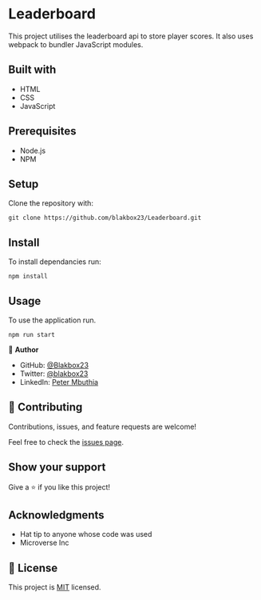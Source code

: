 # Leaderboard
This project utilises the leaderboard api to store player scores. It also uses webpack to bundler JavaScript modules.

## Built with
- HTML
- CSS
- JavaScript

## Prerequisites
 -  Node.js
 -  NPM

## Setup

Clone the repository with:

`git clone https://github.com/blakbox23/Leaderboard.git`

## Install
To install dependancies run:

`npm install` 

## Usage
To use the application run.

`npm run start`

👤 **Author**

- GitHub: [@Blakbox23](https://github.com/blakbox23)
- Twitter: [@blakbox23](https://twitter.com/blakbox23)
- LinkedIn: [Peter Mbuthia](https://www.linkedin.com/in/peter-mbuthia)

## 🤝 Contributing

Contributions, issues, and feature requests are welcome!

Feel free to check the [issues page](https://github.com/blakbox23/Leaderboard/issues).

## Show your support

Give a ⭐️ if you like this project!

## Acknowledgments

- Hat tip to anyone whose code was used
- Microverse Inc


## 📝 License

This project is [MIT](./MIT.md) licensed.



